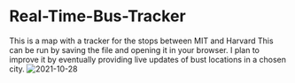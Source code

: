 # Real-Time-Bus-Tracker
This is a map with a tracker for the stops between MIT and Harvard 
This can be run by saving the file and opening it in your browser. I plan to improve it by eventually providing live updates of bust locations in a chosen city.
![2021-10-28](https://user-images.githubusercontent.com/88862050/139361494-604cf475-fbfd-4ac3-aab5-c89981f38560.png)
